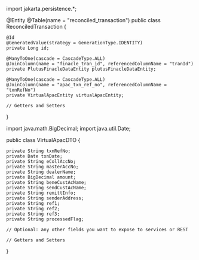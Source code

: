 import jakarta.persistence.*;

@Entity
@Table(name = "reconciled_transaction")
public class ReconciledTransaction {

    @Id
    @GeneratedValue(strategy = GenerationType.IDENTITY)
    private Long id;

    @ManyToOne(cascade = CascadeType.ALL)
    @JoinColumn(name = "finacle_tran_id", referencedColumnName = "tranId")
    private PlutusFinacleDataEntity plutusFinacleDataEntity;

    @ManyToOne(cascade = CascadeType.ALL)
    @JoinColumn(name = "apac_txn_ref_no", referencedColumnName = "txnRefNo")
    private VirtualApacEntity virtualApacEntity;

    // Getters and Setters
}




import java.math.BigDecimal;
import java.util.Date;

public class VirtualApacDTO {

    private String txnRefNo;
    private Date txnDate;
    private String eCollAccNo;
    private String masterAccNo;
    private String dealerName;
    private BigDecimal amount;
    private String beneCustAcName;
    private String sendCustAcName;
    private String remittInfo;
    private String senderAddress;
    private String ref1;
    private String ref2;
    private String ref3;
    private String processedFlag;

    // Optional: any other fields you want to expose to services or REST

    // Getters and Setters
}
